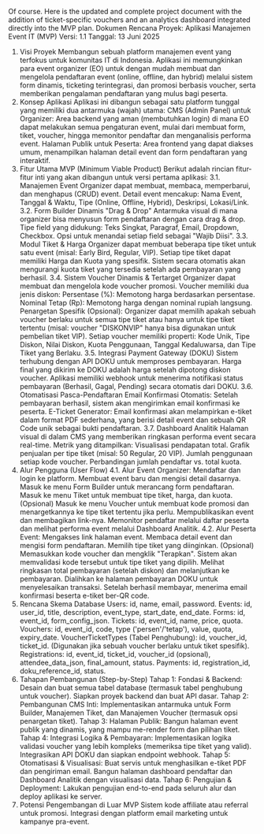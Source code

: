 Of course. Here is the updated and complete project document with the addition of ticket-specific vouchers and an analytics dashboard integrated directly into the MVP plan.
Dokumen Rencana Proyek: Aplikasi Manajemen Event IT (MVP)
Versi: 1.1
Tanggal: 13 Juni 2025
1. Visi Proyek
Membangun sebuah platform manajemen event yang terfokus untuk komunitas IT di Indonesia. Aplikasi ini memungkinkan para event organizer (EO) untuk dengan mudah membuat dan mengelola pendaftaran event (online, offline, dan hybrid) melalui sistem form dinamis, ticketing terintegrasi, dan promosi berbasis voucher, serta memberikan pengalaman pendaftaran yang mulus bagi peserta.
2. Konsep Aplikasi
Aplikasi ini dibangun sebagai satu platform tunggal yang memiliki dua antarmuka (wajah) utama:
CMS (Admin Panel) untuk Organizer: Area backend yang aman (membutuhkan login) di mana EO dapat melakukan semua pengaturan event, mulai dari membuat form, tiket, voucher, hingga memonitor pendaftar dan menganalisis performa event.
Halaman Publik untuk Peserta: Area frontend yang dapat diakses umum, menampilkan halaman detail event dan form pendaftaran yang interaktif.
3. Fitur Utama MVP (Minimum Viable Product)
Berikut adalah rincian fitur-fitur inti yang akan dibangun untuk versi pertama aplikasi:
3.1. Manajemen Event
Organizer dapat membuat, membaca, memperbarui, dan menghapus (CRUD) event.
Detail event mencakup: Nama Event, Tanggal & Waktu, Tipe (Online, Offline, Hybrid), Deskripsi, Lokasi/Link.
3.2. Form Builder Dinamis "Drag & Drop"
Antarmuka visual di mana organizer bisa menyusun form pendaftaran dengan cara drag & drop.
Tipe field yang didukung: Teks Singkat, Paragraf, Email, Dropdown, Checkbox.
Opsi untuk menandai setiap field sebagai "Wajib Diisi".
3.3. Modul Tiket & Harga
Organizer dapat membuat beberapa tipe tiket untuk satu event (misal: Early Bird, Regular, VIP).
Setiap tipe tiket dapat memiliki Harga dan Kuota yang spesifik.
Sistem secara otomatis akan mengurangi kuota tiket yang tersedia setelah ada pembayaran yang berhasil.
3.4. Sistem Voucher Dinamis & Tertarget
Organizer dapat membuat dan mengelola kode voucher promosi.
Voucher memiliki dua jenis diskon:
Persentase (%): Memotong harga berdasarkan persentase.
Nominal Tetap (Rp): Memotong harga dengan nominal rupiah langsung.
Penargetan Spesifik (Opsional): Organizer dapat memilih apakah sebuah voucher berlaku untuk semua tipe tiket atau hanya untuk tipe tiket tertentu (misal: voucher "DISKONVIP" hanya bisa digunakan untuk pembelian tiket VIP).
Setiap voucher memiliki properti: Kode Unik, Tipe Diskon, Nilai Diskon, Kuota Penggunaan, Tanggal Kedaluwarsa, dan Tipe Tiket yang Berlaku.
3.5. Integrasi Payment Gateway (DOKU)
Sistem terhubung dengan API DOKU untuk memproses pembayaran.
Harga final yang dikirim ke DOKU adalah harga setelah dipotong diskon voucher.
Aplikasi memiliki webhook untuk menerima notifikasi status pembayaran (Berhasil, Gagal, Pending) secara otomatis dari DOKU.
3.6. Otomatisasi Pasca-Pendaftaran
Email Konfirmasi Otomatis: Setelah pembayaran berhasil, sistem akan mengirimkan email konfirmasi ke peserta.
E-Ticket Generator: Email konfirmasi akan melampirkan e-tiket dalam format PDF sederhana, yang berisi detail event dan sebuah QR Code unik sebagai bukti pendaftaran.
3.7. Dashboard Analitik
Halaman visual di dalam CMS yang memberikan ringkasan performa event secara real-time.
Metrik yang ditampilkan:
Visualisasi pendapatan total.
Grafik penjualan per tipe tiket (misal: 50 Regular, 20 VIP).
Jumlah penggunaan setiap kode voucher.
Perbandingan jumlah pendaftar vs. total kuota.
4. Alur Pengguna (User Flow)
4.1. Alur Event Organizer:
Mendaftar dan login ke platform.
Membuat event baru dan mengisi detail dasarnya.
Masuk ke menu Form Builder untuk merancang form pendaftaran.
Masuk ke menu Tiket untuk membuat tipe tiket, harga, dan kuota.
(Opsional) Masuk ke menu Voucher untuk membuat kode promosi dan menargetkannya ke tipe tiket tertentu jika perlu.
Mempublikasikan event dan membagikan link-nya.
Memonitor pendaftar melalui daftar peserta dan melihat performa event melalui Dashboard Analitik.
4.2. Alur Peserta Event:
Mengakses link halaman event.
Membaca detail event dan mengisi form pendaftaran.
Memilih tipe tiket yang diinginkan.
(Opsional) Memasukkan kode voucher dan mengklik "Terapkan". Sistem akan memvalidasi kode tersebut untuk tipe tiket yang dipilih.
Melihat ringkasan total pembayaran (setelah diskon) dan melanjutkan ke pembayaran.
Dialihkan ke halaman pembayaran DOKU untuk menyelesaikan transaksi.
Setelah berhasil membayar, menerima email konfirmasi beserta e-tiket ber-QR code.
5. Rencana Skema Database
Users: id, name, email, password.
Events: id, user_id, title, description, event_type, start_date, end_date.
Forms: id, event_id, form_config_json.
Tickets: id, event_id, name, price, quota.
Vouchers: id, event_id, code, type ('persen'/'tetap'), value, quota, expiry_date.
VoucherTicketTypes (Tabel Penghubung): id, voucher_id, ticket_id. (Digunakan jika sebuah voucher berlaku untuk tiket spesifik).
Registrations: id, event_id, ticket_id, voucher_id (opsional), attendee_data_json, final_amount, status.
Payments: id, registration_id, doku_reference_id, status.
6. Tahapan Pembangunan (Step-by-Step)
Tahap 1: Fondasi & Backend: Desain dan buat semua tabel database (termasuk tabel penghubung untuk voucher). Siapkan proyek backend dan buat API dasar.
Tahap 2: Pembangunan CMS Inti: Implementasikan antarmuka untuk Form Builder, Manajemen Tiket, dan Manajemen Voucher (termasuk opsi penargetan tiket).
Tahap 3: Halaman Publik: Bangun halaman event publik yang dinamis, yang mampu me-render form dan pilihan tiket.
Tahap 4: Integrasi Logika & Pembayaran:
Implementasikan logika validasi voucher yang lebih kompleks (memeriksa tipe tiket yang valid).
Integrasikan API DOKU dan siapkan endpoint webhook.
Tahap 5: Otomatisasi & Visualisasi:
Buat servis untuk menghasilkan e-tiket PDF dan pengiriman email.
Bangun halaman dashboard pendaftar dan Dashboard Analitik dengan visualisasi data.
Tahap 6: Pengujian & Deployment: Lakukan pengujian end-to-end pada seluruh alur dan deploy aplikasi ke server.
7. Potensi Pengembangan di Luar MVP
Sistem kode affiliate atau referral untuk promosi.
Integrasi dengan platform email marketing untuk kampanye pra-event.
